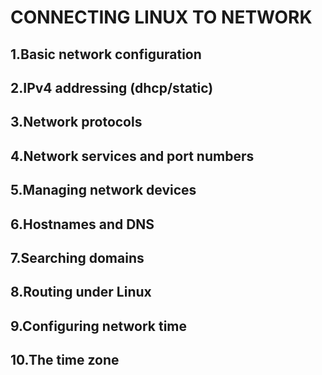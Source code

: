 # CONNECTING LINUX TO NETWORK
## 1.Basic network configuration
## 2.IPv4 addressing (dhcp/static)
## 3.Network protocols
## 4.Network services and port numbers
## 5.Managing network devices
## 6.Hostnames and DNS
## 7.Searching domains
## 8.Routing under Linux
## 9.Configuring network time
## 10.The time zone 
